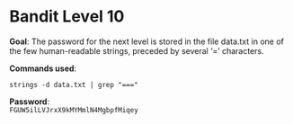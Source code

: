# Bandit Level 10  

**Goal**: The password for the next level is stored in the file data.txt in one of the few human-readable strings, preceded by several ‘=’ characters.  

**Commands used**:  

`strings -d data.txt | grep "==="`  

**Password**:  
`FGUW5ilLVJrxX9kMYMmlN4MgbpfMiqey`
